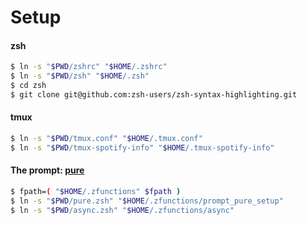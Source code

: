 # Setup

#### zsh
```bash
$ ln -s "$PWD/zshrc" "$HOME/.zshrc"
$ ln -s "$PWD/zsh" "$HOME/.zsh"
$ cd zsh
$ git clone git@github.com:zsh-users/zsh-syntax-highlighting.git
```

#### tmux
```bash
$ ln -s "$PWD/tmux.conf" "$HOME/.tmux.conf"
$ ln -s "$PWD/tmux-spotify-info" "$HOME/.tmux-spotify-info"
```
#### The prompt: [pure](https://github.com/sindresorhus/pure)
```bash
$ fpath=( "$HOME/.zfunctions" $fpath )
$ ln -s "$PWD/pure.zsh" "$HOME/.zfunctions/prompt_pure_setup"
$ ln -s "$PWD/async.zsh" "$HOME/.zfunctions/async"
```
